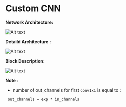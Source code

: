 
# Custom CNN


**Network Architecture:**

![Alt text](/1.png?raw=true "Network")


**Detaild Architecture :**

![Alt text](/2.png?raw=true "Network")


**Block Description:**

![Alt text](/2.png?raw=true "Network")



**Note** :

- number of out_channels for first `conv1x1` is equal to :

` 
out_channels = exp * in_channels
`
